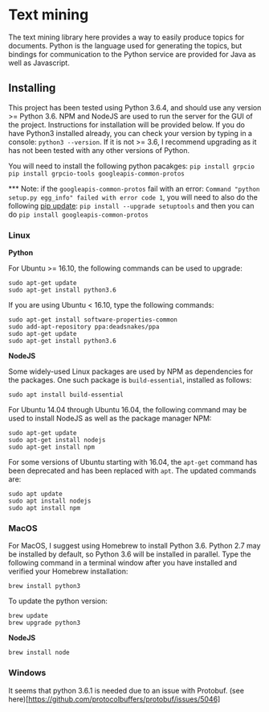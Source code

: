 # Text mining
The text mining library here provides a way to easily produce topics for documents. Python is the language used for generating the topics, but bindings for communication to the Python service are provided for Java as well as Javascript.

## Installing
This project has been tested using Python 3.6.4, and should use any version >= Python 3.6. NPM and NodeJS are used to run the server for the GUI of the project. Instructions for installation will be provided below. If you do have Python3 installed already, you can check your version by typing in a console: `python3 --version`. If it is not >= 3.6, I recommend upgrading as it has not been tested with any other versions of Python.

You will need to install the following python pacakges:
`pip install grpcio`
`pip install grpcio-tools googleapis-common-protos`

*** Note: if the `googleapis-common-protos` fail with an error: `Command "python setup.py egg_info" failed with error code 1`, you will need to also do the following [pip update](https://github.com/googleapis/google-cloud-python/issues/3884#issuecomment-325161411):
`pip install --upgrade setuptools` 
and then you can do
`pip install googleapis-common-protos`



### Linux
<b> Python </b>

For Ubuntu >= 16.10, the following commands can be used to upgrade:
```
sudo apt-get update
sudo apt-get install python3.6
```

If you are using Ubuntu < 16.10, type the following commands:
```
sudo apt-get install software-properties-common
sudo add-apt-repository ppa:deadsnakes/ppa
sudo apt-get update
sudo apt-get install python3.6
```

<b> NodeJS </b>

Some widely-used Linux packages are used by NPM as dependencies for the packages. One such package is `build-essential`, installed as follows:
```
sudo apt install build-essential
```

For Ubuntu 14.04 through Ubuntu 16.04, the following command may be used to install NodeJS as well as the package manager NPM:
```
sudo apt-get update
sudo apt-get install nodejs
sudo apt-get install npm
```

For some versions of Ubuntu starting with 16.04, the `apt-get` command has been deprecated and has been replaced with `apt`. The updated commands are:
```
sudo apt update
sudo apt install nodejs
sudo apt install npm
```


### MacOS
For MacOS, I suggest using Homebrew to install Python 3.6. Python 2.7 may be installed by default, so Python 3.6 will be installed in parallel. Type the following command in a terminal window after you have installed and verified your Homebrew installation:

```
brew install python3
```

To update the python version:

```
brew update
brew upgrade python3
```

<b> NodeJS </b>
```
brew install node
```

### Windows
It seems that python 3.6.1 is needed due to an issue with Protobuf. (see here)[https://github.com/protocolbuffers/protobuf/issues/5046]
